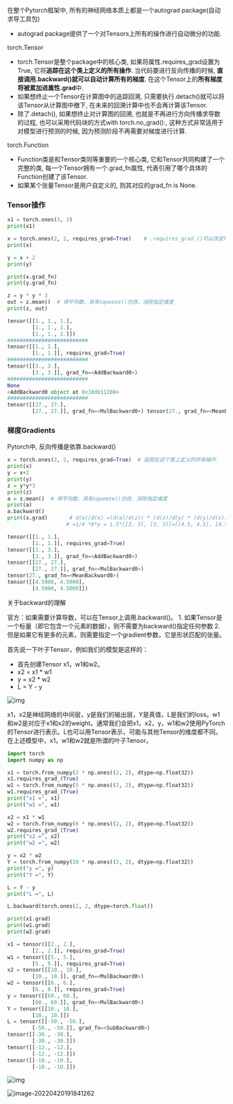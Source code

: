 在整个Pytorch框架中, 所有的神经网络本质上都是一个autograd package(自动求导工具包)

- autograd package提供了一个对Tensors上所有的操作进行自动微分的功能.

torch.Tensor

- torch.Tensor是整个package中的核心类, 如果将属性.requires_grad设置为True, 它将**追踪在这个类上定义的所有操作**. 当代码要进行反向传播的时候, **直接调用.backward()就可以自动计算所有的梯度**. 在这个Tensor上的**所有梯度将被累加进属性.grad**中.
- 如果想终止一个Tensor在计算图中的追踪回溯, 只需要执行.detach()就可以将该Tensor从计算图中撤下, 在未来的回溯计算中也不会再计算该Tensor.
- 除了.detach(), 如果想终止对计算图的回溯, 也就是不再进行方向传播求导数的过程, 也可以采用代码块的方式with torch.no_grad():, 这种方式非常适用于对模型进行预测的时候, 因为预测阶段不再需要对梯度进行计算.

torch.Function

- Function类是和Tensor类同等重要的一个核心类, 它和Tensor共同构建了一个完整的类, 每一个Tensor拥有一个.grad_fn属性, 代表引用了哪个具体的Function创建了该Tensor.
- 如果某个张量Tensor是用户自定义的, 则其对应的grad_fn is None.

### Tensor操作

```python
x1 = torch.ones(3, 3)
print(x1)

x = torch.ones(2, 2, requires_grad=True)    # .requires_grad_()可以改变Tensor的属性 
print(x)

y = x + 2
print(y)

print(x.grad_fn)
print(y.grad_fn)

z = y * y * 3
out = z.mean()	# 得平均数，具有squeeze()功效，消除指定维度
print(z, out)
```

```python
tensor([[1., 1., 1.],
        [1., 1., 1.],
        [1., 1., 1.]])
##########################
tensor([[1., 1.],
        [1., 1.]], requires_grad=True)
##########################
tensor([[3., 3.],
        [3., 3.]], grad_fn=<AddBackward0>)
##########################
None
<AddBackward0 object at 0x10db11208>
##########################
tensor([[27., 27.],
        [27., 27.]], grad_fn=<MulBackward0>) tensor(27., grad_fn=<MeanBackward0>)
```

### 梯度Gradients

Pytorch中, 反向传播是依靠.backward()

```python
x = torch.ones(2, 2, requires_grad=True)  # 追踪在这个类上定义的所有操作
print(x)
y = x+2
print(y)
z = y*y*3
print(z)
a = z.mean()  # 得平均数，具有squeeze()功效，消除指定维度
print(a)
a.backward()  
print(x.grad)		# d(a)/d(x) =(d(a)/d(z)) * (d(z)/d(y) * (d(y)/d(x))) 
				   # =1/4 *6*y = 1.5*[[3, 3], [3, 3]]=[[4.5, 4.5], [4.5, 4.5]] 
```

```python
tensor([[1., 1.],
        [1., 1.]], requires_grad=True)
tensor([[3., 3.],
        [3., 3.]], grad_fn=<AddBackward0>)
tensor([[27., 27.],
        [27., 27.]], grad_fn=<MulBackward0>)
tensor(27., grad_fn=<MeanBackward0>)
tensor([[4.5000, 4.5000],
        [4.5000, 4.5000]])

```

关于backward的理解

官方：如果需要计算导数，可以在Tensor上调用.backward()。		 1. 如果Tensor是一个标量（即它包含一个元素的数据），则不需要为backward()指定任何参数 2. 但是如果它有更多的元素，则需要指定一个gradient参数，它是形状匹配的张量。

首先说一下叶子Tensor，例如我们的模型是这样的：

- 首先创建Tensor x1，w1和w2。
- x2 = x1 * w1
- y = x2 * w2
- L = Y - y

![img](img/70.png)

x1，x2是神经网络的中间层，y是我们的输出层，Y是真值，L是我们的loss。w1和w2是对应于x1和x2的weight。通常我们会把x1，x2，y，w1和w2使用PyTorch的Tensor进行表示。L也可以用Tensor表示，可能与其他Tensor的维度都不同。在上述模型中，x1，w1和w2就是所谓的叶子Tensor。

```python
import torch
import numpy as np

x1 = torch.from_numpy(2 * np.ones((2, 2), dtype=np.float32))
x1.requires_grad_(True)
w1 = torch.from_numpy(5 * np.ones((2, 2), dtype=np.float32))
w1.requires_grad_(True)
print("x1 =", x1)
print("w1 =", w1)

x2 = x1 * w1
w2 = torch.from_numpy(6 * np.ones((2, 2), dtype=np.float32))
w2.requires_grad_(True)
print("x2 =", x2)
print("w2 =", w2)

y = x2 * w2
Y = torch.from_numpy(10 * np.ones((2, 2), dtype=np.float32))
print("y =", y)
print("Y =", Y)

L = Y - y
print("L =", L)

L.backward(torch.ones(2, 2, dtype=torch.float))

print(x1.grad)
print(w1.grad)
print(w2.grad)
```

```python
x1 = tensor([[2., 2.],
        [2., 2.]], requires_grad=True)
w1 = tensor([[5., 5.],
        [5., 5.]], requires_grad=True)
x2 = tensor([[10., 10.],
        [10., 10.]], grad_fn=<MulBackward0>)
w2 = tensor([[6., 6.],
        [6., 6.]], requires_grad=True)
y = tensor([[60., 60.],
        [60., 60.]], grad_fn=<MulBackward0>)
Y = tensor([[10., 10.],
        [10., 10.]])
L = tensor([[-50., -50.],
        [-50., -50.]], grad_fn=<SubBackward0>)
tensor([[-30., -30.],
        [-30., -30.]])
tensor([[-12., -12.],
        [-12., -12.]])
tensor([[-10., -10.],
        [-10., -10.]])
```

![img](img/70-16504463924912.png)

![image-20220420191841262](img/image-20220420191841262.png)
